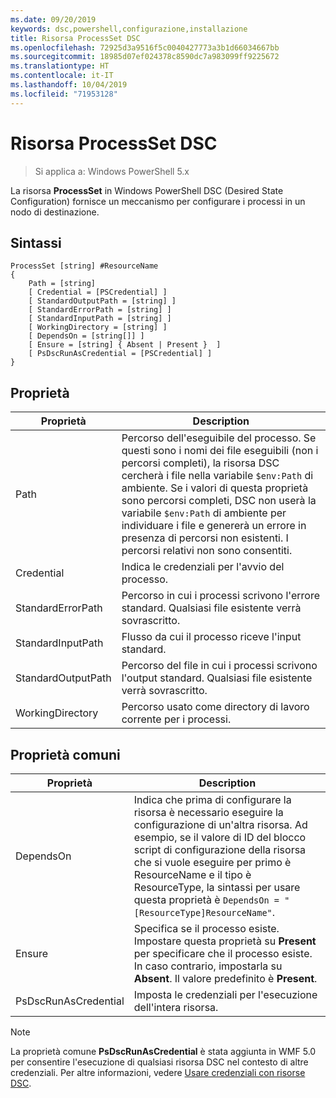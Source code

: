 ```yaml
---
ms.date: 09/20/2019
keywords: dsc,powershell,configurazione,installazione
title: Risorsa ProcessSet DSC
ms.openlocfilehash: 72925d3a9516f5c0040427773a3b1d66034667bb
ms.sourcegitcommit: 18985d07ef024378c8590dc7a983099ff9225672
ms.translationtype: HT
ms.contentlocale: it-IT
ms.lasthandoff: 10/04/2019
ms.locfileid: "71953128"
---
```

# <a name="dsc-processset-resource"></a>Risorsa ProcessSet DSC

> Si applica a: Windows PowerShell 5.x

La risorsa **ProcessSet** in Windows PowerShell DSC (Desired State Configuration) fornisce un meccanismo per configurare i processi in un nodo di destinazione.

## <a name="syntax"></a>Sintassi

```Syntax
ProcessSet [string] #ResourceName
{
    Path = [string]
    [ Credential = [PSCredential] ]
    [ StandardOutputPath = [string] ]
    [ StandardErrorPath = [string] ]
    [ StandardInputPath = [string] ]
    [ WorkingDirectory = [string] ]
    [ DependsOn = [string[]] ]
    [ Ensure = [string] { Absent | Present }  ]
    [ PsDscRunAsCredential = [PSCredential] ]
}
```

## <a name="properties"></a>Proprietà

|Proprietà |Description |
|---|---|
|Path |Percorso dell'eseguibile del processo. Se questi sono i nomi dei file eseguibili (non i percorsi completi), la risorsa DSC cercherà i file nella variabile `$env:Path` di ambiente. Se i valori di questa proprietà sono percorsi completi, DSC non userà la variabile `$env:Path` di ambiente per individuare i file e genererà un errore in presenza di percorsi non esistenti. I percorsi relativi non sono consentiti. |
|Credential |Indica le credenziali per l'avvio del processo. |
|StandardErrorPath |Percorso in cui i processi scrivono l'errore standard. Qualsiasi file esistente verrà sovrascritto. |
|StandardInputPath |Flusso da cui il processo riceve l'input standard. |
|StandardOutputPath |Percorso del file in cui i processi scrivono l'output standard. Qualsiasi file esistente verrà sovrascritto. |
|WorkingDirectory |Percorso usato come directory di lavoro corrente per i processi. |

## <a name="common-properties"></a>Proprietà comuni

|Proprietà |Description |
|---|---|
|DependsOn |Indica che prima di configurare la risorsa è necessario eseguire la configurazione di un'altra risorsa. Ad esempio, se il valore di ID del blocco script di configurazione della risorsa che si vuole eseguire per primo è ResourceName e il tipo è ResourceType, la sintassi per usare questa proprietà è `DependsOn = "[ResourceType]ResourceName"`. |
|Ensure |Specifica se il processo esiste. Impostare questa proprietà su **Present** per specificare che il processo esiste. In caso contrario, impostarla su **Absent**. Il valore predefinito è **Present**. |
|PsDscRunAsCredential |Imposta le credenziali per l'esecuzione dell'intera risorsa. |

> [!NOTE]
> La proprietà comune **PsDscRunAsCredential** è stata aggiunta in WMF 5.0 per consentire l'esecuzione di qualsiasi risorsa DSC nel contesto di altre credenziali. Per altre informazioni, vedere [Usare credenziali con risorse DSC](../../../configurations/runasuser.md).